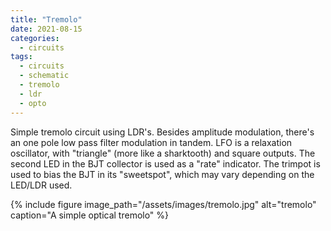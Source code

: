 ```yaml
---
title: "Tremolo"
date: 2021-08-15
categories:
  - circuits
tags:
  - circuits
  - schematic
  - tremolo
  - ldr
  - opto
---
```



Simple tremolo circuit using LDR's. Besides amplitude modulation, there's an one pole low pass filter modulation in tandem.
LFO is a relaxation oscillator, with "triangle" (more like a sharktooth) and square outputs. The second LED in the BJT collector is used as a "rate" indicator. The trimpot is used to bias the BJT in its "sweetspot", which may vary depending on the LED/LDR used. 




{% include figure image_path="/assets/images/tremolo.jpg" alt="tremolo" caption="A simple optical tremolo" %}


